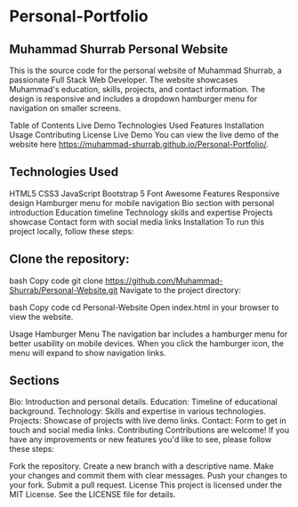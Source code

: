 # Personal-Portfolio

## Muhammad Shurrab Personal Website
This is the source code for the personal website of Muhammad Shurrab, a passionate Full Stack Web Developer. The website showcases Muhammad's education, skills, projects, and contact information. The design is responsive and includes a dropdown hamburger menu for navigation on smaller screens.

Table of Contents
Live Demo
Technologies Used
Features
Installation
Usage
Contributing
License
Live Demo
You can view the live demo of the website here https://muhammad-shurrab.github.io/Personal-Portfolio/.

## Technologies Used
HTML5
CSS3
JavaScript
Bootstrap 5
Font Awesome
Features
Responsive design
Hamburger menu for mobile navigation
Bio section with personal introduction
Education timeline
Technology skills and expertise
Projects showcase
Contact form with social media links
Installation
To run this project locally, follow these steps:

## Clone the repository:

bash
Copy code
git clone https://github.com/Muhammad-Shurrab/Personal-Website.git
Navigate to the project directory:

bash
Copy code
cd Personal-Website
Open index.html in your browser to view the website.

Usage
Hamburger Menu
The navigation bar includes a hamburger menu for better usability on mobile devices. When you click the hamburger icon, the menu will expand to show navigation links.

## Sections
Bio: Introduction and personal details.
Education: Timeline of educational background.
Technology: Skills and expertise in various technologies.
Projects: Showcase of projects with live demo links.
Contact: Form to get in touch and social media links.
Contributing
Contributions are welcome! If you have any improvements or new features you'd like to see, please follow these steps:

Fork the repository.
Create a new branch with a descriptive name.
Make your changes and commit them with clear messages.
Push your changes to your fork.
Submit a pull request.
License
This project is licensed under the MIT License. See the LICENSE file for details.
